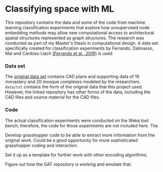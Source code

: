 # Classifying space with ML

This repository contains the data and some of the code from machine learning classification experiments that explore how unsupervised node embedding methods may allow new computational access to architectural spatial structures represented as graph structures. The research was conducted as part of my Master's thesis in computational design. A data set specifically created for classification experiments by Ferrando, Dalmasso, Mai and Cardoso Llach [(Ferrando et al., 2019)](http://cumincad.scix.net/cgi-bin/works/Show?cf2019_014) is used.

### Data set
The [original data set](https://github.com/c0deLab/ML-architectural-analytics) contains CAD plans and supporting data of 19 monastery and 20 mosque complexes modeled by the researchers. `data/txt` contains the form of the original data that this project used. However, the linked repository has other forms of the data, including the CAD files and source material for the CAD files. 

### Code



The actual classification experiments were conducted on the Weka tool bench; therefore, the code for those experiments are not included here. The  


Develop grasshopper code to be able to extract more information from the original work. Could be a good opportunity for more sophisticated grasshopper coding and interaction.

Set it up as a template for further work with other encoding algorithms.

Figure out how the GAT repository is working and emulate that.
